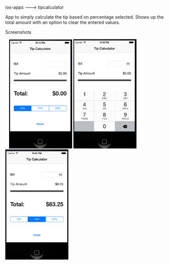 ios-apps ---> tipcalculator

App to simply calculate the tip based on percentage selected.
Shows up the total amount with an option to clear the entered values.


Screenshots

&nbsp;&nbsp;
<img src="https://github.com/yatrikp/ios-apps/raw/master/tipcalculator/screenshots/load_app.png" width="200" />
<img src="https://github.com/yatrikp/ios-apps/raw/master/tipcalculator/screenshots/enter_values.png" width="200" />
<img src="https://github.com/yatrikp/ios-apps/raw/master/tipcalculator/screenshots/calculate_tip.png" width="200" />
